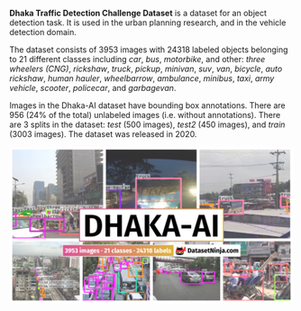 **Dhaka Traffic Detection Challenge Dataset** is a dataset for an object detection task. It is used in the urban planning research, and in the vehicle detection domain. 

The dataset consists of 3953 images with 24318 labeled objects belonging to 21 different classes including *car*, *bus*, *motorbike*, and other: *three wheelers (CNG)*, *rickshaw*, *truck*, *pickup*, *minivan*, *suv*, *van*, *bicycle*, *auto rickshaw*, *human hauler*, *wheelbarrow*, *ambulance*, *minibus*, *taxi*, *army vehicle*, *scooter*, *policecar*, and *garbagevan*.

Images in the Dhaka-AI dataset have bounding box annotations. There are 956 (24% of the total) unlabeled images (i.e. without annotations). There are 3 splits in the dataset: *test* (500 images), *test2* (450 images), and *train* (3003 images). The dataset was released in 2020.

<img src="https://github.com/dataset-ninja/dhaka-ai/raw/main/visualizations/poster.png">
